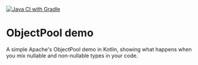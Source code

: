 [![Java CI with Gradle](https://github.com/timakden/object-pool-demo/actions/workflows/gradle.yml/badge.svg)](https://github.com/timakden/object-pool-demo/actions/workflows/gradle.yml)

# ObjectPool demo

A simple Apache's ObjectPool demo in Kotlin, showing what happens when you mix nullable and non-nullable types in your
code.
